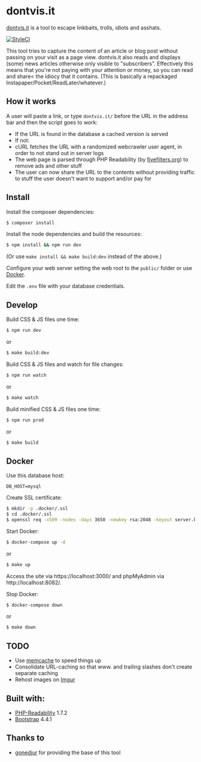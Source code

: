 # dontvis.it

[dontvis.it](https://dontvis.it) is a tool to escape linkbaits, trolls, idiots and asshats.

[![StyleCI](https://github.styleci.io/repos/235092767/shield?branch=master)](https://github.styleci.io/repos/235092767)

This tool tries to capture the content of an article or blog post without passing on your visit as a page view. dontvis.it also reads and displays (some) news articles otherwise only visible to "subscribers". Effectively this means that you're not paying with your attention or money, so you can read and share< the idiocy that it contains. (This is basically a repackaged Instapaper/Pocket/ReadLater/whatever.)

## How it works

A user will paste a link, or type `dontvis.it/` before the URL in the address bar and then the script goes to work:

* If the URL is found in the database a cached version is served
* If not:
 * cURL fetches the URL with a randomized webcrawler user agent, in order to not stand out in server logs
 * The web page is parsed through PHP Readability (by [fivefilters.org](https://fivefilters.org)) to remove ads and other stuff
* The user can now share the URL to the contents without providing traffic to stuff the user doesn't want to support and/or pay for

## Install

Install the composer dependencies:

```bash
$ composer install
```

Install the node dependencies and build the resources:

```bash
$ npm install && npm run dev
```

(Or use `make install && make build:dev` instead of the above.)

Configure your web server setting the web root to the `public/` folder or use [Docker](#docker).

Edit the `.env` file with your database credentials.

## Develop

Build CSS & JS files one time:

```bash
$ npm run dev
```

or

```bash
$ make build:dev
```

Build CSS & JS files and watch for file changes:

```bash
$ npm run watch
```

or

```bash
$ make watch
```

Build minified CSS & JS files one time:

```bash
$ npm run prod
```

or

```bash
$ make build
```

## Docker

Use this database host:
```env
DB_HOST=mysql
```

Create SSL certificate:
```bash
$ mkdir -p .docker/.ssl
$ cd .docker/.ssl
$ openssl req -x509 -nodes -days 3650 -newkey rsa:2048 -keyout server.key -out server.pem
```

Start Docker:
```bash
$ docker-compose up -d
```

or

```bash
$ make up
```

Access the site via https://localhost:3000/ and phpMyAdmin via http://localhost:8082/.

Stop Docker:
```bash
$ docker-compose down
```

or

```bash
$ make down
```

## TODO
* Use [memcache](https://www.php.net/manual/en/book.memcached.php) to speed things up
* Consolidate URL-caching so that www. and trailing slashes don't create separate caching
* Rehost images on [Imgur](https://imgur.com/)

## Built with:
- [PHP-Readability](https://bitbucket.org/Dither/php-readability/src/master/) 1.7.2
- [Bootstrap](https://getbootstrap.com/) 4.4.1

## Thanks to
* [gonedjur](https://github.com/gonedjur/unvis.it) for providing the base of this tool
